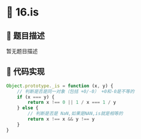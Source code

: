 # 🎯 16.is



## 📝 题目描述
暂无题目描述

## 📄 代码实现
```typescript
Object.prototype._is = function (x, y) {
    // 判断是否是同一对象（包括 +0/-0） +0和-0是不等的
    if (x === y) {
        return x !== 0 || 1 / x === 1 / y
    } else {
        // 判断是否是 NaN,如果是NAN,is就是相等的
        return x !== x && y !== y
    }
}

```
